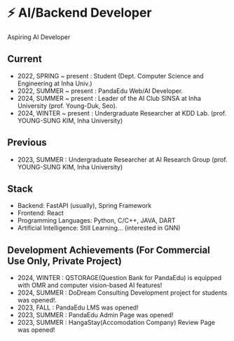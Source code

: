 # ⚡ AI/Backend Developer 
Aspiring AI Developer

<!--
**jhchoi03/jhchoi03** is a ✨ _special_ ✨ repository because its `README.md` (this file) appears on your GitHub profile.

Here are some ideas to get you started:

- 🔭 I’m currently working on ...
- 🌱 I’m currently learning ...
- 👯 I’m looking to collaborate on ...
- 🤔 I’m looking for help with ...
- 💬 Ask me about ...
- 📫 How to reach me: ...
- 😄 Pronouns: ...
- ⚡ Fun fact: ...
-->

## Current
- 2022, SPRING ~ present : Student (Dept. Computer Science and Engineering at Inha Univ.)
- 2022, SUMMER ~ present : PandaEdu Web/AI Developer.
- 2024, SUMMER ~ present : Leader of the AI Club SINSA at Inha University (prof. Young-Duk, Seo).
- 2024, WINTER ~ present : Undergraduate Researcher at KDD Lab.  (prof. YOUNG-SUNG KIM, Inha University)


## Previous
- 2023, SUMMER : Undergraduate Researcher at AI Research Group (prof. YOUNG-SUNG KIM, Inha University)

## Stack
- Backend: FastAPI (usually), Spring Framework
- Frontend: React
- Programming Languages: Python, C/C++, JAVA, DART 
- Artificial Intelligence: Still Learning... (interested in GNN)


## Development Achievements (For Commercial Use Only, Private Project)
- 2024, WINTER : QSTORAGE(Question Bank for PandaEdu) is equipped with OMR and computer vision-based AI features!
- 2024, SUMMER : DoDream Consulting Development project for students was opened!.
- 2023, FALL : PandaEdu LMS was opened!
- 2023, SUMMER : PandaEdu Admin Page was opened!
- 2023, SUMMER : HangaStay(Accomodation Company) Review Page was opened!
